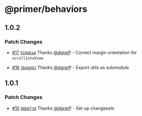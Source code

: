 # @primer/behaviors

## 1.0.2

### Patch Changes

- [#17](https://github.com/primer/behaviors/pull/17) [`9194ba4`](https://github.com/primer/behaviors/commit/9194ba403502b4acba0be03bed1a765c1ba81340) Thanks [@dgreif](https://github.com/dgreif)! - Correct margin orientation for `scrollIntoView`

* [#18](https://github.com/primer/behaviors/pull/18) [`3b4dd41`](https://github.com/primer/behaviors/commit/3b4dd414175417f83bd144939fe74b2a01bc7136) Thanks [@dgreif](https://github.com/dgreif)! - Export utils as submodule

## 1.0.1

### Patch Changes

- [#10](https://github.com/primer/behaviors/pull/10) [`88b6f34`](https://github.com/primer/behaviors/commit/88b6f34bf4874f3c81473020a01a58b197dd6e16) Thanks [@dgreif](https://github.com/dgreif)! - Set up changesets
